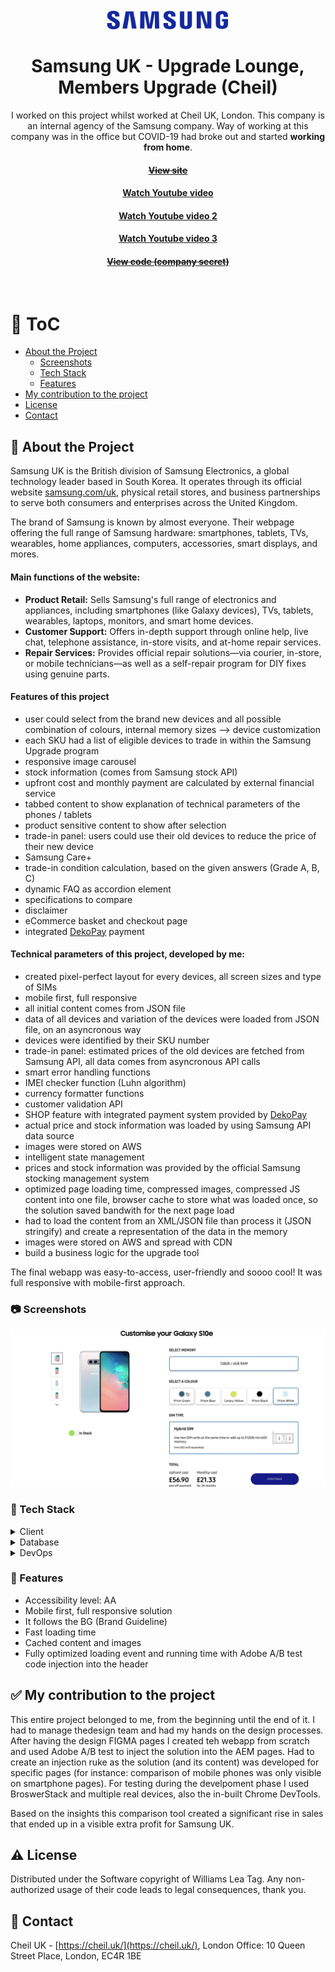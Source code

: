 <div align="center">
  <img src="assets/samsung-logo.png" alt="logo" width="200" height="auto" />

  <h1>Samsung UK - Upgrade Lounge, Members Upgrade (Cheil)</h1>
  
  <p>
    I worked on this project whilst worked at Cheil UK, London. This company is an internal agency of the Samsung company. Way of working at this company was in the office but COVID-19 had broke out and started <strong>working from home</strong>.
  </p>
   
  <h4>
    <a href="https://www.samsung.com/uk/" target="_blank"><s>View site</s></a>
  </h4>
  <h4>
    <a href="https://www.youtube.com/watch?v=k_pkEI67mPo"  target="_blank">Watch Youtube video</a>
  </h4>
  <h4>
    <a href="https://www.youtube.com/watch?v=gtFBin77DMM"  target="_blank">Watch Youtube video 2</a>
  </h4>
  <h4>
    <a href="https://www.youtube.com/watch?v=A7_yYQmTBC0"  target="_blank">Watch Youtube video 3</a>
  </h4>
  <h4>
    <a href="#" title="Sorry, it's company secret"  target="_blank"><s>View code (company secret)</s></a>
  </h4>

</div>

<br />

<!-- Table of Contents -->

# :notebook_with_decorative_cover: ToC

- [About the Project](#star2-about-the-project)
  - [Screenshots](#camera-screenshots)
  - [Tech Stack](#space_invader-tech-stack)
  - [Features](#dart-features)
- [My contribution to the project](#white_check_mark-my-contribution-to-the-project)
- [License](#warning-license)
- [Contact](#handshake-contact)

<!-- About the Project -->

## :star2: About the Project

<p>Samsung UK is the British division of Samsung Electronics, a global technology leader based in South Korea. It operates through its official website <a href="https://www.samsung.com/uk">samsung.com/uk</a>, physical retail stores, and business partnerships to serve both consumers and enterprises across the United Kingdom.</p>
<p>The brand of Samsung is known by almost everyone. Their webpage offering the full range of Samsung hardware: smartphones, tablets, TVs, wearables, home appliances, computers, accessories, smart displays, and mores.</p>

<p><h4>Main functions of the website:</h4></p>
<ul>
  <li><strong>Product Retail:</strong> Sells Samsung's full range of electronics and appliances, including smartphones (like Galaxy devices), TVs, tablets, wearables, laptops, monitors, and smart home devices.</li>
  <li><strong>Customer Support:</strong> Offers in-depth support through online help, live chat, telephone assistance, in-store visits, and at-home repair services.</li>
  <li><strong>Repair Services:</strong> Provides official repair solutions—via courier, in-store, or mobile technicians—as well as a self-repair program for DIY fixes using genuine parts.</li>
</ul>
<p></p>

<p><h4>Features of this project</h4>
  <ul>
    <li>user could select from the brand new devices and all possible combination of colours, internal memory sizes --> device customization</li>
    <li>each SKU had a list of eligible devices to trade in within the Samsung Upgrade program</li>
    <li>responsive image carousel</li>
    <li>stock information (comes from Samsung stock API)</li>
    <li>upfront cost and monthly payment are calculated by external financial service</li>
    <li>tabbed content to show explanation of technical parameters of the phones / tablets</li>
    <li>product sensitive content to show after selection</li>
    <li>trade-in panel: users could use their old devices to reduce the price of their new device</li>
    <li>Samsung Care+</li>
    <li>trade-in condition calculation, based on the given answers (Grade A, B, C)</li>
    <li>dynamic FAQ as accordion element</li>
    <li>specifications to compare</li>
    <li>disclaimer</li>
    <li>eCommerce basket and checkout page</li>
    <li>integrated <a href="https://www.dekopay.com/">DekoPay</a> payment</li>
  </ul>
</p>

<p><h4>Technical parameters of this project, developed by me:</h4>
  <ul>
    <li>created pixel-perfect layout for every devices, all screen sizes and type of SIMs</li>
    <li>mobile first, full responsive</li>
    <li>all initial content comes from  JSON file</li>
    <li>data of all devices and variation of the devices were loaded from JSON file, on an asyncronous way</li>
    <li>devices were identified by their SKU number</li>
    <li>trade-in panel: estimated prices of the old devices are fetched from Samsung API, all data comes from asyncronous API calls</li>
    <li>smart error handling functions</li>    
    <li>IMEI checker function (Luhn algorithm)</li>
    <li>currency formatter functions</li>
    <li>customer validation API</li>
    <li>SHOP feature with integrated payment system provided by <a href="https://www.dekopay.com/">DekoPay</a></li>
    <li>actual price and stock information was loaded by using Samsung API data source</li>
    <li>images were stored on AWS</li>
    <li>intelligent state management</li>
    <li>prices and stock information was provided by the official Samsung stocking management system</li>
    <li>optimized page loading time, compressed images, compressed JS content into one file, browser cache to store what was loaded once, so the solution saved bandwith for the next page load</li>
    <li>had to load the content from an XML/JSON file than process it (JSON stringify) and create a representation of the data in the memory</li>
    <li>images were stored on AWS and spread with CDN</li>
    <li>build a business logic for the upgrade tool</li>
  </ul>
</p>

<p>
The final webapp was easy-to-access, user-friendly and soooo cool! It was full responsive with mobile-first approach.
</p>

<!-- Screenshots -->

### :camera: Screenshots

<div align="center"> 
  <img src="assets/seuk-sup.jpg" alt="screenshot" />
</div>

<!-- TechStack -->

### :space_invader: Tech Stack

<details>
  <summary>Client</summary>
  <ul>
    <li><a href="https://developer.mozilla.org/en-US/docs/Web/JavaScript"  target="_blank">JavaScript</a></li>
    <li><a href="https://jquery.com/"  target="_blank">JQuery</a></li>
    <li><a href="https://handlebarsjs.com/"  target="_blank">Handlebars templating</a></li>
    <li><a href="https://nodejs.org"  target="_blank">NodeJS</a></li>
    <li><a href="https://nodejs.org/api/esm.html"  target="_blank">Node.js Modules</a></li>
    <li><a href="https://browserify.org/"  target="_blank">Browserify</a></li>
    <li><a href="https://lodash.com/"  target="_blank">lodash performance optimalization</a></li>
    <li><a href=https://business.adobe.com/products/experience-manager/adobe-experience-manager.html">AEM 6.4</a></li>
    <li><a href="https://www.w3schools.com/html/html5_semantic_elements.asp" target="_blank">Semantic HTML5</a></li>
    <li><a href="https://www.w3schools.com/css/"  target="_blank">CSS3</a></li>
    <li><a href="https://developer.samsung.com/design-system/font"  target="_blank">Samsung Fonts</a></li>
    <li><a href="https://developer.samsung.com/design"  target="_blank">Samsung Design Principles</a></li>
  </ul>
</details>

<details>
<summary>Database</summary>
  <ul>
    <li><a href="https://www.json.org/">data stored in an XML/JSON file</a></li>
    <li><a href="https://www.heroku.com/">HEROKU</a></li>
  </ul>
</details>

<details>
<summary>DevOps</summary>
  <ul>
    <li><a href="https://bitbucket.org/">BitBucket</a></li>
    <li><a href="https://www.jslint.com/">JS Lint</a></li>
    <li><a href="#">Bespoken content scraper on the local development</a></li>
    <li><a href="https://www.postman.com/">PostMan</a></li>
    
  </ul>
</details>

<!-- Features -->

### :dart: Features

- Accessibility level: AA
- Mobile first, full responsive solution
- It follows the BG (Brand Guideline)
- Fast loading time
- Cached content and images
- Fully optimized loading event and running time with Adobe A/B test code injection into the header

<!-- My contribution to the project -->

## :white_check_mark: My contribution to the project

<p>This entire project belonged to me, from the beginning until the end of it. I had to manage thedesign team and had my hands on the design processes. After having the design FIGMA pages I created teh webapp from scratch and used Adobe A/B test to inject the solution into the AEM pages. Had to create an injection ruke as the solution (and its content) was developed for specific pages (for instance: comparison of mobile phones was only visible on smartphone pages). For testing during the develpoment phase I used BroswerStack and multiple real devices, also the in-built Chrome DevTools.</p>
<p>Based on the insights this comparison tool created a significant rise in sales that ended up in a visible extra profit for Samsung UK.</p>

<!-- License -->

## :warning: License

Distributed under the Software copyright of Williams Lea Tag. Any non-authorized usage of their code leads to legal consequences, thank you.

<!-- Contact -->

## :handshake: Contact

Cheil UK -
[https://cheil.uk/](https://cheil.uk/), London Office: 10 Queen Street Place, London, EC4R 1BE
